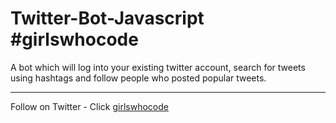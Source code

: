 # Twitter-Bot-Javascript #girlswhocode
A bot which will log into your existing twitter account, search for tweets using hashtags and follow people who posted popular tweets.

__________________________________________________________________________________________________________________________________________________________________________________

Follow on Twitter - Click [girlswhocode](https://twitter.com/nimishadebug)

